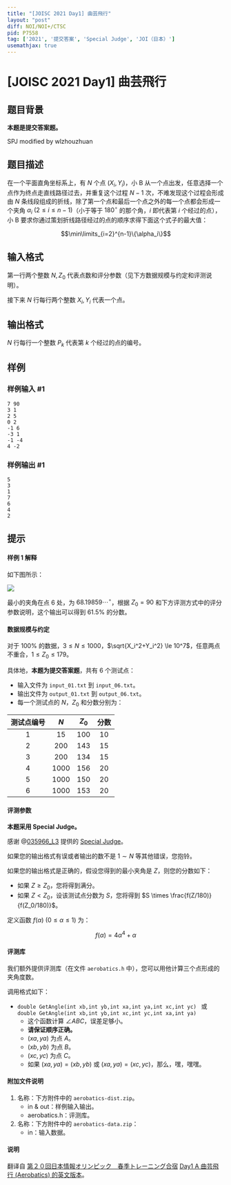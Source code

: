 ```yaml
---
title: "[JOISC 2021 Day1] 曲芸飛行"
layout: "post"
diff: NOI/NOI+/CTSC
pid: P7558
tag: ['2021', '提交答案', 'Special Judge', 'JOI（日本）']
usemathjax: true
---
```


# [JOISC 2021 Day1] 曲芸飛行
## 题目背景

**本题是提交答案题。**

SPJ modified by wlzhouzhuan
## 题目描述

在一个平面直角坐标系上，有 $N$ 个点 $(X_i,Y_i)$，小 B 从一个点出发，任意选择一个点作为终点走直线路径过去，并重复这个过程 $N-1$ 次，不难发现这个过程会形成由 $N$ 条线段组成的折线，除了第一个点和最后一个点之外的每一个点都会形成一个夹角 $\alpha_i\ (2 \le i \le n-1)$（小于等于 $180^\circ$ 的那个角，$i$ 即代表第 $i$ 个经过的点），小 B 要求你通过策划折线路径经过的点的顺序求得下面这个式子的最大值：

$$\min\limits_{i=2}^{n-1}\{\alpha_i\}$$
## 输入格式

第一行两个整数 $N,Z_0$ 代表点数和评分参数（见下方数据规模与约定和评测说明）。

接下来 $N$ 行每行两个整数 $X_i,Y_i$ 代表一个点。
## 输出格式

$N$ 行每行一个整数 $P_k$ 代表第 $k$ 个经过的点的编号。
## 样例

### 样例输入 #1
```
7 90
3 1
2 5
0 2
-1 6
-3 1
-1 -4
4 -2
```
### 样例输出 #1
```
5
3
1
7
6
4
2
```
## 提示

#### 样例 1 解释

如下图所示：

![](https://cdn.luogu.com.cn/upload/image_hosting/tcfv266a.png)

最小的夹角在点 $6$ 处，为 $68.19859\cdots^\circ$，根据 $Z_0=90$ 和下方评测方式中的评分参数说明，这个输出可以得到 $61.5\%$ 的分数。

#### 数据规模与约定

对于 $100\%$ 的数据，$3 \le N \le 1000$，$\sqrt{X_i^2+Y_i^2} \le 10^7$，任意两点不重合，$1 \le Z_0 \le 179$。

具体地，**本题为提交答案题**，共有 $6$ 个测试点：

- 输入文件为 `input_01.txt` 到 `input_06.txt`。
- 输出文件为 `output_01.txt` 到 `output_06.txt`。
- 每一个测试点的 $N$，$Z_0$ 和分数分别为：

|测试点编号|$N$|$Z_0$|分数|
|:-:|:-:|:-:|:-:|
|$1$|$15$|$100$|$10$|
|$2$|$200$|$143$|$15$|
|$3$|$200$|$134$|$15$|
|$4$|$1000$|$156$|$20$|
|$5$|$1000$|$150$|$20$|
|$6$|$1000$|$153$|$20$|

#### 评测参数

**本题采用 Special Judge。**

感谢 @[035966_L3](https://www.luogu.com.cn/user/365654) 提供的 [Special Judge](https://www.luogu.com.cn/blog/12322655-4/p7558spj)。

如果您的输出格式有误或者输出的数不是 $1 \sim N$ 等其他错误，您抱铃。

如果您的输出格式是正确的，假设您得到的最小夹角是 $Z$，则您的分数如下：

- 如果 $Z \ge Z_0$，您将得到满分。
- 如果 $Z < Z_0$，设该测试点分数为 $S$，您将得到 $S \times \frac{f(Z/180)}{f(Z_0/180)}$。

定义函数 $f(\alpha)\ (0 \le \alpha \le 1)$ 为：

$$f(\alpha)=4\alpha^4+\alpha$$

#### 评测库

我们额外提供评测库（在文件 `aerobatics.h` 中），您可以用他计算三个点形成的夹角度数。

调用格式如下：

- `double GetAngle(int xb,int yb,int xa,int ya,int xc,int yc) ` 或 `double GetAngle(int xb,int yb,int xc,int yc,int xa,int ya)`
	- 这个函数计算 $\angle ABC$，误差足够小。
    - **请保证顺序正确。**
    - $(xa,ya)$ 为点 $A$。
    - $(xb,yb)$ 为点 $B$。
    - $(xc,yc)$ 为点 $C$。
    - 如果 $(xa,ya)=(xb,yb)$ 或 $(xa,ya)=(xc,yc)$，那么，嘿，嘿嘿。

#### 附加文件说明

1. 名称：下方附件中的 `aerobatics-dist.zip`。
	- in & out：样例输入输出。
	- aerobatics.h：评测库。
2. 名称：下方附件中的 `aerobatics-data.zip`：
	- in：输入数据。
    
#### 说明

翻译自 [第２０回日本情報オリンピック　春季トレーニング合宿](https://www.ioi-jp.org/camp/2021/2021-sp-tasks/index.html) [Day1 A 曲芸飛行 (Aerobatics) 的英文版本](https://www.ioi-jp.org/camp/2021/2021-sp-tasks/day1/aerobatics-en.pdf)。
